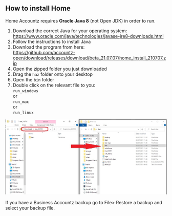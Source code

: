 ## How to install Home

Home Accountz requires **Oracle Java 8** (not Open JDK) in order to run. 

1. Download the correct Java for your operating system:   
   <https://www.oracle.com/java/technologies/javase-jre8-downloads.html>
3. Follow the instructions to install Java
4. Download the program from here:   
   <https://github.com/accountz-open/download/releases/download/beta_21.07.07/home_install_210707.zip>
5. Open the zipped folder you just downloaded
6. Drag the `haz` folder onto your desktop
7. Open the `bin` folder
8. Double click on the relevant file to you:  
   `run_windows`  
   or  
   `run_mac`  
   or  
   `run_linux` 

![run-baz-install](run-baz-install.jpeg)

If you have a Business Accountz backup go to File> Restore a backup and select your backup file.
